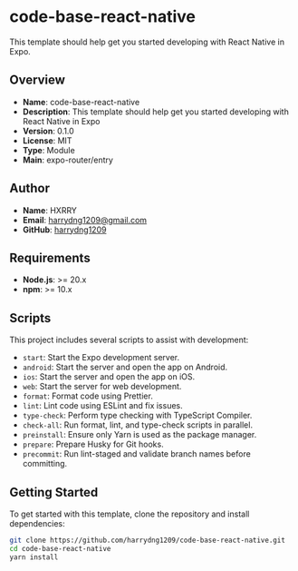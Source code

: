 # code-base-react-native

This template should help get you started developing with React Native in Expo.

## Overview

- **Name**: code-base-react-native
- **Description**: This template should help get you started developing with React Native in Expo
- **Version**: 0.1.0
- **License**: MIT
- **Type**: Module
- **Main**: expo-router/entry

## Author

- **Name**: HXRRY
- **Email**: [harrydng1209@gmail.com](mailto:harrydng1209@gmail.com)
- **GitHub**: [harrydng1209](https://github.com/harrydng1209)

## Requirements

- **Node.js**: >= 20.x
- **npm**: >= 10.x

## Scripts

This project includes several scripts to assist with development:

- `start`: Start the Expo development server.
- `android`: Start the server and open the app on Android.
- `ios`: Start the server and open the app on iOS.
- `web`: Start the server for web development.
- `format`: Format code using Prettier.
- `lint`: Lint code using ESLint and fix issues.
- `type-check`: Perform type checking with TypeScript Compiler.
- `check-all`: Run format, lint, and type-check scripts in parallel.
- `preinstall`: Ensure only Yarn is used as the package manager.
- `prepare`: Prepare Husky for Git hooks.
- `precommit`: Run lint-staged and validate branch names before committing.

## Getting Started

To get started with this template, clone the repository and install dependencies:

```bash
git clone https://github.com/harrydng1209/code-base-react-native.git
cd code-base-react-native
yarn install
```
